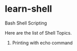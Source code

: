 # learn-shell

Bash Shell Scripting

Here are the list of Shell Topics.

1. Printing with echo command